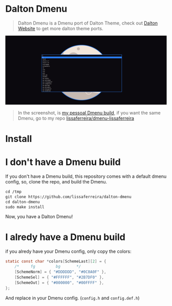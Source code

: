 # Dalton Dmenu

> Dalton Dmenu is a Dmenu port of Dalton Theme, check out [Dalton Website](https://lissaferreira.github.io/dalton-website/) to get more dalton theme ports.

![screenshot of dalton dmenu](assets/capture01.png)

> In the screenshot, is [my pessoal Dmenu build](https://github.com/lissaferreira/dmenu-lissaferreira), if you want the same Dmenu, go to my repo [lissaferreira/dmenu-lissaferreira](https://github.com/lissaferreira/dmenu-lissaferreira)

# Install

# I don't have a Dmenu build

If you don't have a Dmenu build, this repository comes with a default dmenu config, so, clone the repo, and build the Dmenu.

```
cd /tmp
git clone https://github.com/lissaferreira/dalton-dmenu
cd dalton-dmenu
sudo make install
```

Now, you have a Dalton Dmenu!

# I alredy have a Dmenu build

if you alredy have your Dmenu config, only copy the colors:

```c
static const char *colors[SchemeLast][2] = {
	/*     fg         bg       */
	[SchemeNorm] = { "#DDDDDD", "#0C0A0F" },
	[SchemeSel] = { "#FFFFFF", "#2B7DF0" },
	[SchemeOut] = { "#000000", "#00FFFF" },
};
```

And replace in your Dmenu config. (`config.h` and `config.def.h`)
